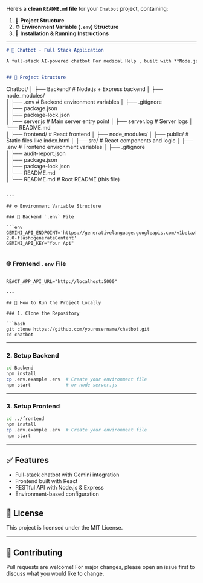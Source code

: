 Here’s a **clean `README.md` file** for your `Chatbot` project, containing:

1. 📁 **Project Structure**
2. ⚙️ **Environment Variable (`.env`) Structure**
3. 🚀 **Installation & Running Instructions**

---

```markdown
# 🤖 Chatbot - Full Stack Application

A full-stack AI-powered chatbot For medical Help , built with **Node.js** for the backend and **React.js** for the frontend. This project allows users to interact with a chatbot through a clean web interface.


## 📁 Project Structure

```
Chatbot/
│
├── Backend/               # Node.js + Express backend
│   ├── node_modules/      
│   ├── .env               # Backend environment variables
│   ├── .gitignore         
│   ├── package.json       
│   ├── package-lock.json  
│   ├── server.js          # Main server entry point
│   ├── server.log         # Server logs
│   └── README.md          
│
├── frontend/              # React frontend
│   ├── node_modules/
│   ├── public/            # Static files like index.html
│   ├── src/               # React components and logic
│   ├── .env               # Frontend environment variables
│   ├── .gitignore         
│   ├── audit-report.json  
│   ├── package.json       
│   ├── package-lock.json  
│   └── README.md          
│
└── README.md              # Root README (this file)
```

---

## ⚙️ Environment Variable Structure

### 🔐 Backend `.env` File

```env
GEMINI_API_ENDPOINT='https://generativelanguage.googleapis.com/v1beta/models/gemini-2.0-flash:generateContent'
GEMINI_API_KEY="Your Api"


```

### 🌐 Frontend `.env` File

```env

REACT_APP_API_URL="http://localhost:5000"

---

## 🚀 How to Run the Project Locally

### 1. Clone the Repository

```bash
git clone https://github.com/yourusername/chatbot.git
cd chatbot
```

---

### 2. Setup Backend

```bash
cd Backend
npm install
cp .env.example .env  # Create your environment file
npm start             # or node server.js
```

---

### 3. Setup Frontend

```bash
cd ../frontend
npm install
cp .env.example .env  # Create your environment file
npm start
```

---

## ✅ Features

- Full-stack chatbot with Gemini integration
- Frontend built with React
- RESTful API with Node.js & Express
- Environment-based configuration

## 📄 License

This project is licensed under the MIT License.

---

## 🙌 Contributing

Pull requests are welcome! For major changes, please open an issue first to discuss what you would like to change.

```

